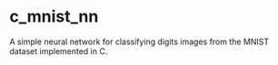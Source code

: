# c_mnist_nn
A simple neural network for classifying digits images from the MNIST dataset implemented in C.
